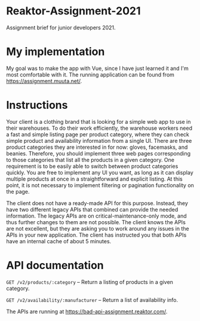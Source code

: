 # Reaktor-Assignment-2021 
Assignment brief for junior developers 2021.

# My implementation
My goal was to make the app with Vue, since I have just learned it and I'm most comfortable with it.
The running application can be found from https://assignment.muuta.net/. 

# Instructions
Your client is a clothing brand that is looking for a simple web app to use in their warehouses. To do their work
efficiently, the warehouse workers need a fast and simple listing page per product category, where they can check 
simple product and availability information from a single UI. There are three product categories they are interested 
in for now: gloves, facemasks, and beanies. Therefore, you should implement three web pages corresponding to those 
categories that list all the products in a given category. One requirement is to be easily able to switch between 
product categories quickly. You are free to implement any UI you want, as long as it can display multiple products 
at once in a straightforward and explicit listing. At this point, it is not necessary to implement filtering or 
pagination functionality on the page.

The client does not have a ready-made API for this purpose. Instead, they have two different legacy APIs that 
combined can provide the needed information. The legacy APIs are on critical-maintenance-only mode, and thus 
further changes to them are not possible. The client knows the APIs are not excellent, but they are asking you to 
work around any issues in the APIs in your new application. The client has instructed you that both APIs have an internal 
cache of about 5 minutes.

# API documentation

``GET /v2/products/:category`` – Return a listing of products in a given category.

``GET /v2/availability/:manufacturer`` – Return a list of availability info.

The APIs are running at https://bad-api-assignment.reaktor.com/.
